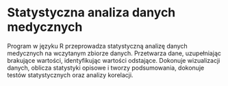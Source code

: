# Statystyczna analiza danych medycznych
Program w języku R przeprowadza statystyczną analizę danych medycznych na wczytanym zbiorze danych. Przetwarza dane, uzupełniając brakujące wartości, identyfikując wartości odstające. Dokonuje wizualizacji danych, oblicza statystyki opisowe i tworzy podsumowania, dokonuje testów statystycznych oraz analizy korelacji.
